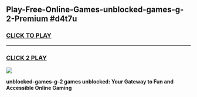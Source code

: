 
## Play-Free-Online-Games-unblocked-games-g-2-Premium #d4t7u
<h3>
<a href="https://premium.freeplayer.one?title=unblocked-games-g-2&ref=8M">CLICK TO PLAY</a></h3>
<hr>

<h3>
<a href="https://premium.freeplayer.one?title=unblocked-games-g-2&ref=8M">CLICK 2 PLAY</a>
  
</h3>

<a href="https://premium.freeplayer.one?title=unblocked-games-g-2&ref=8M"><img src="https://clearcache.store/games.png"></a>


**unblocked-games-g-2 games unblocked: Your Gateway to Fun and Accessible Online Gaming**
